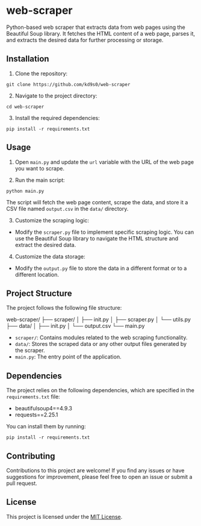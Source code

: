 # web-scraper

Python-based web scraper that extracts data from web pages using the Beautiful Soup library. It fetches the HTML content of a web page, parses it, and extracts the desired data for further processing or storage.

## Installation

1. Clone the repository:
```
git clone https://github.com/kd9s0/web-scraper
```

2. Navigate to the project directory:
```
cd web-scraper
```

3. Install the required dependencies:
```
pip install -r requirements.txt
```


## Usage

1. Open `main.py` and update the `url` variable with the URL of the web page you want to scrape.

2. Run the main script:
```
python main.py
```
The script will fetch the web page content, scrape the data, and store it a CSV file named `output.csv` in the `data/` directory.

3. Customize the scraping logic:
- Modify the `scraper.py` file to implement specific scraping logic. You can use the Beautiful Soup library to navigate the HTML structure and extract the desired data.

4. Customize the data storage:
- Modify the `output.py` file to store the data in a different format or to a different location.



## Project Structure

The project follows the following file structure:

web-scraper/
├── scraper/
│ ├── init.py
│ ├── scraper.py
│ └── utils.py
├── data/
│ ├── init.py
│ └── output.csv
└── main.py

- `scraper/`: Contains modules related to the web scraping functionality.
- `data/`: Stores the scraped data or any other output files generated by the scraper.
- `main.py`: The entry point of the application.

## Dependencies

The project relies on the following dependencies, which are specified in the `requirements.txt` file:
- beautifulsoup4==4.9.3
- requests==2.25.1

You can install them by running:

```
pip install -r requirements.txt
```


## Contributing

Contributions to this project are welcome! If you find any issues or have suggestions for improvement, please feel free to open an issue or submit a pull request.

## License

This project is licensed under the [MIT License](LICENSE).




